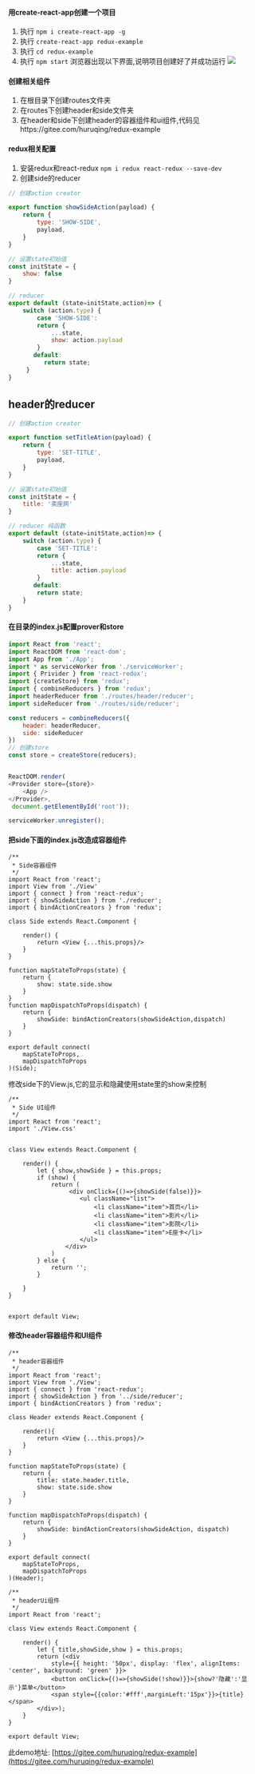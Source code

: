 #### 用create-react-app创建一个项目
1. 执行 ```npm i create-react-app -g```
2. 执行 ```create-react-app redux-example```
3. 执行 ```cd redux-example```
4. 执行 ```npm start```
浏览器出现以下界面,说明项目创建好了并成功运行
![](https://upload-images.jianshu.io/upload_images/7177443-fd5f9d3d387e597a.png?imageMogr2/auto-orient/strip%7CimageView2/2/w/600)

#### 创建相关组件
1. 在根目录下创建routes文件夹
2. 在routes下创建header和side文件夹
3. 在header和side下创建header的容器组件和ui组件,代码见https://gitee.com/huruqing/redux-example

#### redux相关配置
1. 安装redux和react-redux
```npm i redux react-redux --save-dev```
2. 创建side的reducer
```js
// 创建action creator

export function showSideAction(payload) {
    return {
        type: 'SHOW-SIDE',
        payload,
    }
}

// 设置state初始值
const initState = {
    show: false
}

// reducer
export default (state=initState,action)=> {
    switch (action.type) {
        case 'SHOW-SIDE':
        return {
            ...state,
            show: action.payload
        }
       default:
          return state;
     }
}
```
## header的reducer
```js
// 创建action creator

export function setTitleAtion(payload) {
    return {
        type: 'SET-TITLE',
        payload,
    }
}

// 设置state初始值
const initState = {
    title: '卖座网'
}

// reducer 纯函数
export default (state=initState,action)=> {
    switch (action.type) {
        case 'SET-TITLE':
        return {
            ...state,
            title: action.payload
        }
       default:
        return state;
    }
}
```
#### 在目录的index.js配置prover和store
```js
import React from 'react';
import ReactDOM from 'react-dom';
import App from './App';
import * as serviceWorker from './serviceWorker';
import { Privider } from 'react-redux';
import {createStore} from 'redux';
import { combineReducers } from 'redux';
import headerReducer from './routes/header/reducer';
import sideReducer from './routes/side/reducer';

const reducers = combineReducers({
    header: headerReducer,
    side: sideReducer
}) 
// 创建store
const store = createStore(reducers);


ReactDOM.render(
<Provider store={store}>
    <App />
</Provider>,
 document.getElementById('root'));

serviceWorker.unregister();
```

#### 把side下面的index.js改造成容器组件
```
/**
 * Side容器组件
 */
import React from 'react';
import View from './View'
import { connect } from 'react-redux';
import { showSideAction } from './reducer';
import { bindActionCreators } from 'redux';

class Side extends React.Component {

    render() {
        return <View {...this.props}/>
    }
}

function mapStateToProps(state) {
	return {
		show: state.side.show
	}
}
function mapDispatchToProps(dispatch) {
	return {
		showSide: bindActionCreators(showSideAction,dispatch)
	}
}

export default connect(
	mapStateToProps,
	mapDispatchToProps
)(Side);
```

修改side下的View.js,它的显示和隐藏使用state里的show来控制
```
/**
 * Side UI组件
 */
import React from 'react';
import './View.css'


class View extends React.Component {

    render() {
    	let { show,showSide } = this.props;
    	if (show) {
    		return (
    			 <div onClick={()=>{showSide(false)}}>
                    <ul className="list">
                        <li className="item">首页</li>
                        <li className="item">影片</li>
                        <li className="item">影院</li>
                        <li className="item">E座卡</li>
                    </ul>
                </div>
    		)
    	} else {
    		return '';
    	}
        
    }
}


export default View;
```
#### 修改header容器组件和UI组件
```
/**
 * header容器组件
 */
import React from 'react';
import View from './View';
import { connect } from 'react-redux';
import { showSideAction } from '../side/reducer';
import { bindActionCreators } from 'redux';

class Header extends React.Component {
	
	render(){
		return <View {...this.props}/>
	}
}

function mapStateToProps(state) {
	return {
		title: state.header.title,
		show: state.side.show
	}
}

function mapDispatchToProps(dispatch) {
	return {
		showSide: bindActionCreators(showSideAction, dispatch)
	}
}

export default connect(
	mapStateToProps,
	mapDispatchToProps
)(Header);

```

```
/**
 * headerUi组件
 */
import React from 'react';

class View extends React.Component {

	render() {
		let { title,showSide,show } = this.props;
		return (<div
			style={{ height: '50px', display: 'flex', alignItems: 'center', background: 'green' }}>
			<button onClick={()=>{showSide(!show)}}>{show?'隐藏':'显示'}菜单</button>
			<span style={{color:'#fff',marginLeft:'15px'}}>{title}</span>
		</div>);
	}
}

export default View;

```

此demo地址: [https://gitee.com/huruqing/redux-example](https://gitee.com/huruqing/redux-example)







